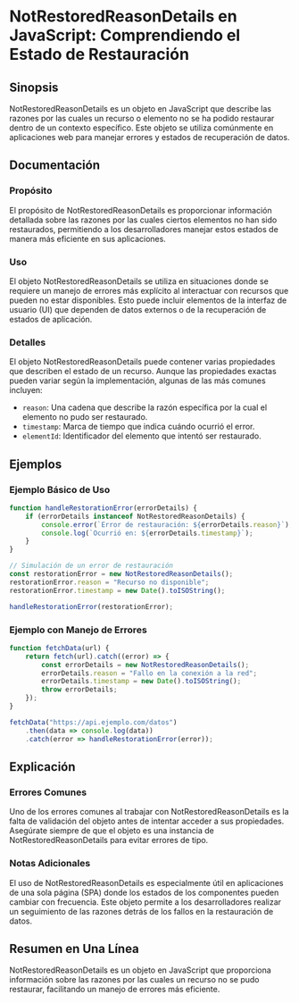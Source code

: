 <!--
Meta Description: # NotRestoredReasonDetails en JavaScript: Comprendiendo el Estado de Restauración ## Sinopsis NotRestoredReasonDetails es un objeto en JavaScript que ...
Meta Keywords: notrestoredreasondetails, que, las, objeto, errordetails
-->

# NotRestoredReasonDetails en JavaScript: Comprendiendo el Estado de Restauración

## Sinopsis
NotRestoredReasonDetails es un objeto en JavaScript que describe las razones por las cuales un recurso o elemento no se ha podido restaurar dentro de un contexto específico. Este objeto se utiliza comúnmente en aplicaciones web para manejar errores y estados de recuperación de datos.

## Documentación
### Propósito
El propósito de NotRestoredReasonDetails es proporcionar información detallada sobre las razones por las cuales ciertos elementos no han sido restaurados, permitiendo a los desarrolladores manejar estos estados de manera más eficiente en sus aplicaciones.

### Uso
El objeto NotRestoredReasonDetails se utiliza en situaciones donde se requiere un manejo de errores más explícito al interactuar con recursos que pueden no estar disponibles. Esto puede incluir elementos de la interfaz de usuario (UI) que dependen de datos externos o de la recuperación de estados de aplicación.

### Detalles
El objeto NotRestoredReasonDetails puede contener varias propiedades que describen el estado de un recurso. Aunque las propiedades exactas pueden variar según la implementación, algunas de las más comunes incluyen:

- `reason`: Una cadena que describe la razón específica por la cual el elemento no pudo ser restaurado.
- `timestamp`: Marca de tiempo que indica cuándo ocurrió el error.
- `elementId`: Identificador del elemento que intentó ser restaurado.

## Ejemplos
### Ejemplo Básico de Uso
```javascript
function handleRestorationError(errorDetails) {
    if (errorDetails instanceof NotRestoredReasonDetails) {
        console.error(`Error de restauración: ${errorDetails.reason}`);
        console.log(`Ocurrió en: ${errorDetails.timestamp}`);
    }
}

// Simulación de un error de restauración
const restorationError = new NotRestoredReasonDetails();
restorationError.reason = "Recurso no disponible";
restorationError.timestamp = new Date().toISOString();

handleRestorationError(restorationError);
```

### Ejemplo con Manejo de Errores
```javascript
function fetchData(url) {
    return fetch(url).catch((error) => {
        const errorDetails = new NotRestoredReasonDetails();
        errorDetails.reason = "Fallo en la conexión a la red";
        errorDetails.timestamp = new Date().toISOString();
        throw errorDetails;
    });
}

fetchData("https://api.ejemplo.com/datos")
    .then(data => console.log(data))
    .catch(error => handleRestorationError(error));
```

## Explicación
### Errores Comunes
Uno de los errores comunes al trabajar con NotRestoredReasonDetails es la falta de validación del objeto antes de intentar acceder a sus propiedades. Asegúrate siempre de que el objeto es una instancia de NotRestoredReasonDetails para evitar errores de tipo.

### Notas Adicionales
El uso de NotRestoredReasonDetails es especialmente útil en aplicaciones de una sola página (SPA) donde los estados de los componentes pueden cambiar con frecuencia. Este objeto permite a los desarrolladores realizar un seguimiento de las razones detrás de los fallos en la restauración de datos.

## Resumen en Una Línea
NotRestoredReasonDetails es un objeto en JavaScript que proporciona información sobre las razones por las cuales un recurso no se pudo restaurar, facilitando un manejo de errores más eficiente.